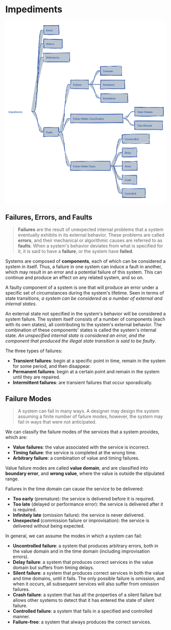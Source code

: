 # Impediments

<p align="center">
  <img src="../../assets/concepts/systems-reliability/impediments_v1.svg" alt="System Reliability - Impediments">
</p>

## Failures, Errors, and Faults
> **Failures** are the result of unexpected internal problems that a system eventually exhibits in its external behavior. These problems are called **errors**, and their mechanical or algorithmic causes are referred to as **faults**.
> When a system's behavior deviates from what is specified for it, it is said to have a **failure**, or the system have **failed**.

Systems are composed of **components**, each of which can be considered a system in itself. Thus, a failure in one system can induce a fault in another, which may result in an error and a potential failure of this system. This can continue and produce an effect on any related system, and so on.

A faulty component of a system is one that will produce an error under a specific set of circumstances during the system's lifetime. Seen in terms of state transitions, *a system can be considered as a number of external and internal states*. 

An external state not specified in the system's behavior will be considered a system failure. The system itself consists of a number of components (each with its own states), all contributing to the system's external behavior. The combination of these components' states is called the system's internal state. *An unspecified internal state is considered an error, and the component that produced the illegal state transition is said to be faulty*.

The three types of failures:
* **Transient failures**: begin at a specific point in time, remain in the system for some period, and then disappear.
* **Permanent failures**: begin at a certain point and remain in the system until they are repaired.
* **Intermittent failures**: are transient failures that occur sporadically.

## Failure Modes
> A system can fail in many ways. A designer may design the system assuming a finite number of failure modes, however, the system may fail in ways that were not anticipated. 

We can classify the failure modes of the services that a system provides, which are:
* **Value failures**: the value associated with the service is incorrect.
* **Timing failure**: the service is completed at the wrong time.
* **Arbitrary failure**: a combination of value and timing failures.

Value failure modes are called **value domain**, and are classified into **boundary error**, and **wrong value**, where the value is outside the stipulated range.

Failures in the time domain can cause the service to be delivered:
* **Too early** (premature): the service is delivered before it is required.
* **Too late** (delayed or performance error): the service is delivered after it is required.
* **Infinitely late** (omission failure): the service is never delivered.
* **Unexpected** (commission failure or improvisation): the service is delivered without being expected.

In general, we can assume the modes in which a system can fail:
* **Uncontrolled failure**: a system that produces arbitrary errors, both in the value domain and in the time domain (including improvisation errors).
* **Delay failure**: a system that produces correct services in the value domain but suffers from timing delays.
* **Silent failure**: a system that produces correct services in both the value and time domains, until it fails. The only possible failure is omission, and when it occurs, all subsequent services will also suffer from omission failures.
* **Crash failure**: a system that has all the properties of a silent failure but allows other systems to detect that it has entered the state of silent failure.
* **Controlled failure**: a system that fails in a specified and controlled manner.
* **Failure-free**: a system that always produces the correct services.
